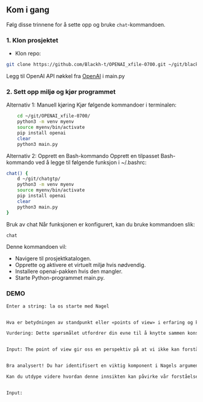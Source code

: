 ## Kom i gang

Følg disse trinnene for å sette opp og bruke `chat`-kommandoen.

### 1. Klon prosjektet

- Klon repo:
```bash
git clone https://github.com/Blackh-t/OPENAI_xfile-0700.git ~/git/blackh-t
```

Legg til OpenAI API nøkkel fra [OpenAI](https://platform.openai.com/) i main.py

### 2. Sett opp miljø og kjør programmet
Alternativ 1: Manuell kjøring
Kjør følgende kommandoer i terminalen:
```bash
    cd ~/git/OPENAI_xfile-0700/
    python3 -m venv myenv
    source myenv/bin/activate
    pip install openai
    clear
    python3 main.py
```

Alternativ 2: Opprett en Bash-kommando
Opprett en tilpasset Bash-kommando ved å legge til følgende funksjon i ~/.bashrc:

```bash
chat() {
    d ~/git/chatgtp/
    python3 -m venv myenv
    source myenv/bin/activate
    pip install openai
    clear
    python3 main.py
}
```

Bruk av chat
Når funksjonen er konfigurert, kan du bruke kommandoen slik:
```bash
chat
```
Denne kommandoen vil:

- Navigere til prosjektkatalogen.
- Opprette og aktivere et virtuelt miljø hvis nødvendig.
- Installere openai-pakken hvis den mangler.
- Starte Python-programmet main.py.

### DEMO
```bash
Enter a string: la os starte med Nagel


Hva er betydningen av standpunkt eller «points of view» i erfaring og kunnskap ifølge Nagel, og hvordan påvirker det vår forståelse av bevissthet? 

Vurdering: Dette spørsmålet utfordrer din evne til å knytte sammen konsepter i Nagels verk, samt å reflektere over hvordan perspektivet påvirker vår opplevelse av virkeligheten. Vil du utdype svaret ditt?


Input: The point of view gir oss en perspektiv på at vi ikke kan forstår andre art fullstendig, selv om vi vet mye om andres art sensor. dette gir også en forståelse om andre mennesker hvor vi ikke kan alltid vite hvordan andre mennesker observere det samme hendelse


Bra analysert! Du har identifisert en viktig komponent i Nagels argumentasjon, nemlig at det er en begrensning i vår evne til å forstå andres erfaringer fullt ut, selv om vi har kunnskap om deres biologiske og fysiske betingelser. Dette peker på kompleksiteten i bevissthet og hvordan individuelle perspektiver former vår opplevelse av virkeligheten. 

Kan du utdype videre hvordan denne innsikten kan påvirke vår forståelse av etikk eller moral? Dette kan være en god måte å knytte Nagels ideer til praktiske spørsmål vi står overfor i hverdagen.


Input:
```
